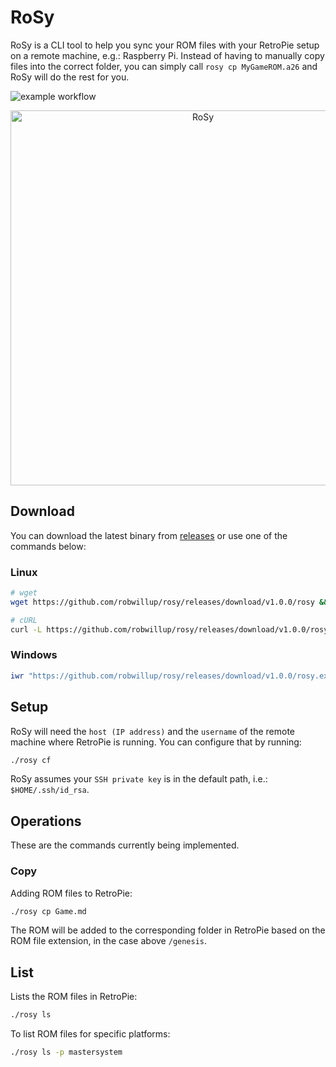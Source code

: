 # RoSy

RoSy is a CLI tool to help you sync your ROM files with your RetroPie setup
on a remote machine, e.g.: Raspberry Pi.
Instead of having to manually copy files into the correct folder, you can simply call
`rosy cp MyGameROM.a26` and RoSy will do the rest for you.

![example workflow](https://github.com/robwillup/rosy/actions/workflows/build.yml/badge.svg)

<div align="center">
    <img src="https://repository-images.githubusercontent.com/709978523/5298bcc2-e191-46a5-a5f7-1bda2c7f8075" alt="RoSy" style="width: 600px;"/>
</div>

## Download

You can download the latest binary from [releases](https://github.com/robwillup/rosy/releases) or use one of the commands below:

### Linux

```bash
# wget
wget https://github.com/robwillup/rosy/releases/download/v1.0.0/rosy && chmod +x rosy
```

```bash
# cURL
curl -L https://github.com/robwillup/rosy/releases/download/v1.0.0/rosy -o rosy && chmod +x rosy
```

### Windows

```powershell
iwr "https://github.com/robwillup/rosy/releases/download/v1.0.0/rosy.exe" -o "rosy.exe"
```

## Setup

RoSy will need the `host (IP address)` and the `username` of the remote machine where RetroPie is running. You can configure that by running:

```bash
./rosy cf
```

RoSy assumes your `SSH private key` is in the default path, i.e.: `$HOME/.ssh/id_rsa`.

## Operations

These are the commands currently being implemented.

### Copy

Adding ROM files to RetroPie:

```bash
./rosy cp Game.md
```

The ROM will be added to the corresponding folder in RetroPie based on
the ROM file extension, in the case above `/genesis`.

## List

Lists the ROM files in RetroPie:

```bash
./rosy ls
```

To list ROM files for specific platforms:

```bash
./rosy ls -p mastersystem
```
